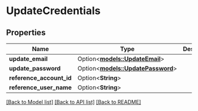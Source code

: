 # UpdateCredentials

## Properties

Name | Type | Description | Notes
------------ | ------------- | ------------- | -------------
**update_email** | Option<[**models::UpdateEmail**](UpdateEmail.md)> |  | [optional]
**update_password** | Option<[**models::UpdatePassword**](UpdatePassword.md)> |  | [optional]
**reference_account_id** | Option<**String**> |  | [optional]
**reference_user_name** | Option<**String**> |  | [optional]

[[Back to Model list]](../README.md#documentation-for-models) [[Back to API list]](../README.md#documentation-for-api-endpoints) [[Back to README]](../README.md)


